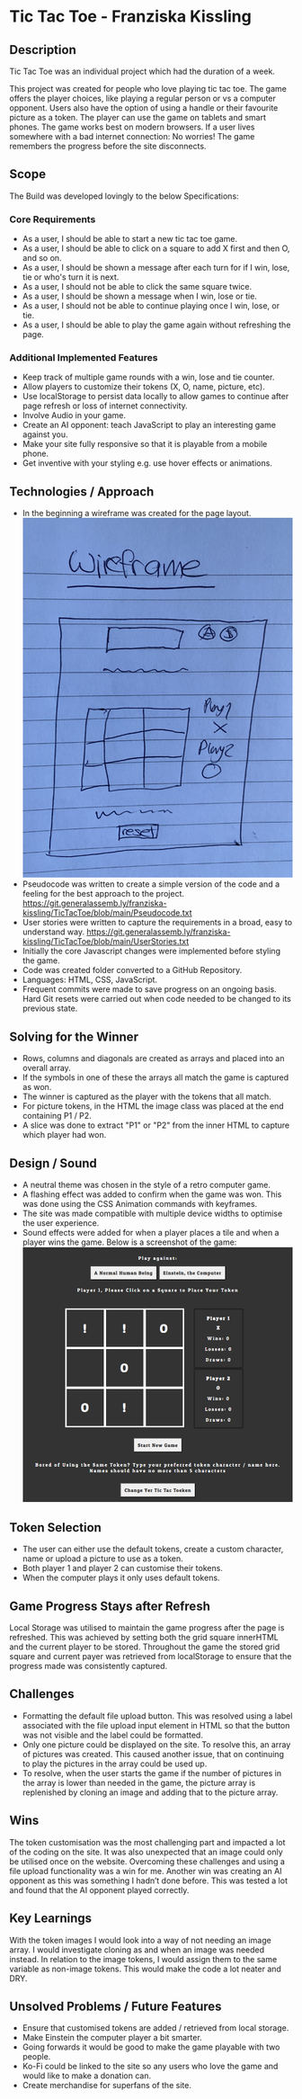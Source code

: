 
# Tic Tac Toe - Franziska Kissling

## Description

Tic Tac Toe was an individual project which had the duration of a week. 

This project was created for people who love playing tic tac toe. The game offers the player choices, like playing a regular person or vs a computer opponent. Users also have the option of using a handle or their favourite picture as a token. 
The player can use the game on tablets and smart phones.  The game works best on modern browsers.
If a user lives somewhere with a bad internet connection: No worries! The game remembers the progress before the site disconnects. 

## Scope

The Build was developed lovingly to the below Specifications: 

### Core Requirements

- As a user, I should be able to start a new tic tac toe game.
- As a user, I should be able to click on a square to add X first and then O, and so on.
- As a user, I should be shown a message after each turn for if I win, lose, tie or who's turn it is next.
-  As a user, I should not be able to click the same square twice.
-  As a user, I should be shown a message when I win, lose or tie.
-  As a user, I should not be able to continue playing once I win, lose, or tie.
-  As a user, I should be able to play the game again without refreshing the page.
 
### Additional Implemented Features

- Keep track of multiple game rounds with a win, lose and tie counter.
- Allow players to customize their tokens (X, O, name, picture, etc).
- Use localStorage to persist data locally to allow games to continue after page refresh or loss of internet connectivity.
- Involve Audio in your game.
- Create an AI opponent: teach JavaScript to play an interesting game against you.
- Make your site fully responsive so that it is playable from a mobile phone.
- Get inventive with your styling e.g. use hover effects or animations.

## Technologies / Approach

- In the beginning a wireframe was created for the page layout.
![Wireframe](WireFrame.jpg "Wireframe")
- Pseudocode was written to create a simple version of the code and a feeling for the best approach to the project.
https://git.generalassemb.ly/franziska-kissling/TicTacToe/blob/main/Pseudocode.txt
- User stories were written to capture the requirements in a broad, easy to understand way.
https://git.generalassemb.ly/franziska-kissling/TicTacToe/blob/main/UserStories.txt
- Initially the core Javascript changes were implemented before styling the game.
- Code was created folder converted to a GitHub Repository.
- Languages: HTML, CSS, JavaScript.
- Frequent commits were made to save progress on an ongoing basis. Hard Git resets were carried out when code needed to be changed to its previous state.

##  Solving for the Winner

- Rows, columns and diagonals are created as arrays and placed into an overall array. 
- If the symbols in one of these the arrays all match the game is captured as won. 
- The winner is captured as the player with the tokens that all match. 
- For picture tokens, in the HTML the image class was placed at the end containing P1 / P2. 
- A slice was done to extract "P1" or "P2" from the inner HTML to capture which player had won. 

##  Design / Sound

- A neutral theme was chosen in the style of a retro computer game. 
- A flashing effect was added to confirm when the game was won. This was done using the CSS Animation commands with keyframes.
- The site was made compatible with multiple device widths to optimise the user experience. 
- Sound effects were added for when a player places a tile and when a player wins the game. 
Below is a screenshot of the game:
![Screenshot](Screenshot.png "Screenshot")

##  Token Selection

- The user can either use the default tokens, create a custom character, name or upload a picture to use as a token. 
- Both player 1 and player 2 can customise their tokens. 
- When the computer plays it only uses default tokens. 

## Game Progress Stays after Refresh

 Local Storage was utilised to maintain the game progress after the page is refreshed. This was achieved by setting both the grid square innerHTML and the current player to be stored. Throughout the game the stored grid square and current payer was retrieved from localStorage to ensure that the progress made was consistently captured. 

## Challenges

- Formatting the default file upload button. This was resolved using a label associated with the file upload input element in HTML so that the button was not visible and the label could be formatted. 
- Only one picture could be displayed on the site. To resolve this, an array of pictures was created. This caused another issue, that on continuing to play the pictures in the array could be used up. 
- To resolve, when the user starts the game if the number of pictures in the array is lower than needed in the game, the picture array is replenished by cloning an image and adding that to the picture array. 

## Wins

The token customisation was the most challenging part and impacted a lot of the coding on the site. It was also unexpected that an image could only be utilised once on the website. Overcoming these challenges and using a file upload functionality was a win for me. 
Another win was creating an AI opponent as this was something I hadn’t done before. This was tested a lot and found that the AI opponent played correctly. 


## Key Learnings

With the token images I would look into a way of not needing an image array. I would investigate cloning as and when an image was needed instead. 
In relation to the image tokens, I would assign them to the same variable as non-image tokens. This would make the code a lot neater and DRY. 


##  Unsolved Problems / Future Features

- Ensure that customised tokens are added / retrieved from local storage. 
- Make Einstein the computer player a bit smarter.
- Going forwards it would be good to make the game playable with two people. 
- Ko-Fi could be linked to the site so any users who love the game and would like to make a donation can. 
- Create merchandise for superfans of the site. 




